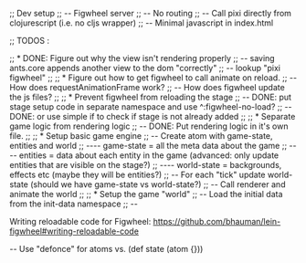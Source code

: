 ;; Dev setup
;; -- Figwheel server
;; -- No routing
;; -- Call pixi directly from clojurescript (i.e. no cljs wrapper)
;; -- Minimal javascript in index.html

;; TODOS :

;; * DONE: Figure out why the view isn't rendering properly
;; -- saving ants.core appends another view to the dom "correctly"
;; -- lookup "pixi figwheel"
;;
;; * Figure out how to get figwheel to call animate on reload.
;; -- How does requestAnimationFrame work?
;; -- How does figwheel update the js files?
;;
;; * Prevent figwheel from reloading the stage
;; -- DONE: put stage setup code in separate namespace and use ^:figwheel-no-load?
;; -- DONE: or use simple if to check if stage is not already added
;;
;; * Separate game logic from rendering logic
;; -- DONE: Put rendering logic in it's own file.
;;
;; * Setup basic game engine
;; -- Create atom with game-state, entities and world
;; ---- game-state = all the meta data about the game
;; ---- entities = data about each entity in the game (advanced: only update entities that are visible on the stage?)
;; ---- world-state = backgrounds, effects etc (maybe they will be entities?)
;; -- For each "tick" update world-state (should we have game-state vs world-state?)
;; -- Call renderer and animate the world
;;
;; * Setup the game "world"
;; -- Load the initial data from the init-data namespace
;; --

Writing reloadable code for Figwheel:
https://github.com/bhauman/lein-figwheel#writing-reloadable-code

-- Use "defonce" for atoms vs. (def state (atom {}))

